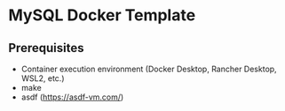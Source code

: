 # MySQL Docker Template

## Prerequisites

* Container execution environment (Docker Desktop, Rancher Desktop, WSL2, etc.)
* make
* asdf (https://asdf-vm.com/)